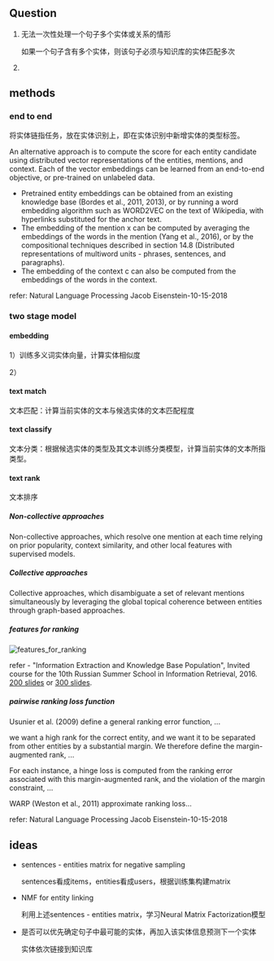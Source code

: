 ## Question

1. 无法一次性处理一个句子多个实体或关系的情形

   如果一个句子含有多个实体，则该句子必须与知识库的实体匹配多次

2. 



## methods

### end to end

将实体链指任务，放在实体识别上，即在实体识别中新增实体的类型标签。



An alternative approach is to compute the score for each entity candidate using distributed vector representations of the entities, mentions, and context. Each of the vector embeddings can be learned from an end-to-end objective, or pre-trained on unlabeled data.

+ Pretrained entity embeddings can be obtained from an existing knowledge base (Bordes et al., 2011, 2013), or by running a word embedding algorithm such as WORD2VEC on the text of Wikipedia, with hyperlinks substituted for the anchor text.
+ The embedding of the mention x can be computed by averaging the embeddings of the words in the mention (Yang et al., 2016), or by the compositional techniques described in section 14.8 (Distributed representations of multiword units - phrases, sentences, and paragraphs).
+ The embedding of the context c can also be computed from the embeddings of the words in the context.

refer: Natural Language Processing Jacob Eisenstein-10-15-2018



### two stage model

#### embedding

1）训练多义词实体向量，计算实体相似度

2）

#### text match

文本匹配：计算当前实体的文本与候选实体的文本匹配程度

#### text classify

文本分类：根据候选实体的类型及其文本训练分类模型，计算当前实体的文本所指类型。

#### text rank

文本排序

##### Non-collective approaches

Non-collective approaches, which resolve one mention at each time relying on prior popularity, context similarity, and other local features with supervised models.

##### Collective approaches

Collective approaches, which disambiguate a set of relevant mentions simultaneously by leveraging the global topical
coherence between entities through graph-based approaches.





##### features for ranking

![features_for_ranking](https://github.com/bifeng/daily_book_notes/raw/master/resource/features_for_ranking.png)

refer - "Information Extraction and Knowledge Base Population", Invited course for the 10th Russian Summer School in Information Retrieval, 2016. [200 slides](http://nlp.cs.rpi.edu/ie2016.pptx) or [300 slides](http://nlp.cs.rpi.edu/ie2016_long.pptx).



##### pairwise ranking loss function

Usunier et al. (2009) define a general ranking error function, ...

we want a high rank for the correct entity, and we want it to be separated from other entities by a substantial margin. We therefore define the margin-augmented rank, ...



For each instance, a hinge loss is computed from the ranking error associated with this margin-augmented rank, and the violation of the margin constraint, ...



WARP (Weston et al., 2011) approximate ranking loss...



refer: Natural Language Processing Jacob Eisenstein-10-15-2018





## ideas

+ sentences - entities matrix for negative sampling

  sentences看成items，entities看成users，根据训练集构建matrix

+ NMF for entity linking 

  利用上述sentences - entities matrix，学习Neural Matrix Factorization模型

+ 是否可以优先确定句子中最可能的实体，再加入该实体信息预测下一个实体

  实体依次链接到知识库





